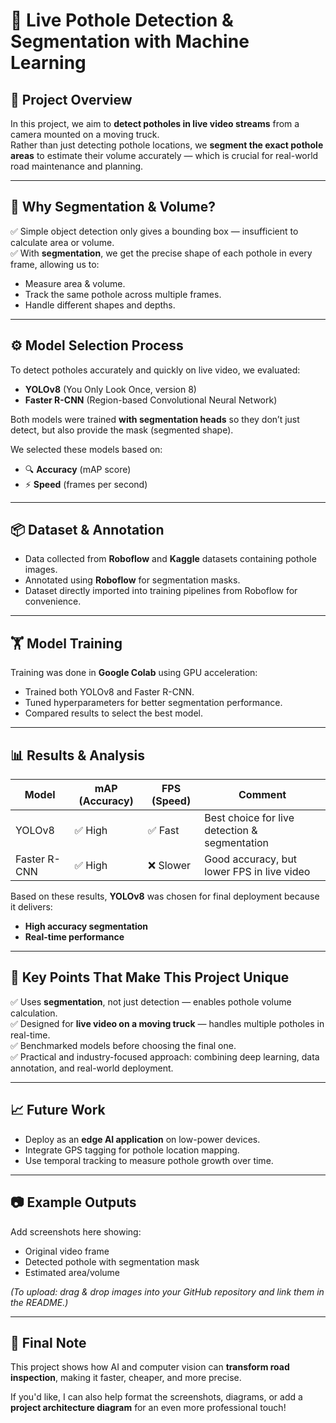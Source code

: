 # 🚀 Live Pothole Detection & Segmentation with Machine Learning

## 📌 Project Overview
In this project, we aim to **detect potholes in live video streams** from a camera mounted on a moving truck.  
Rather than just detecting pothole locations, we **segment the exact pothole areas** to estimate their volume accurately — which is crucial for real-world road maintenance and planning.

---

## 🧠 Why Segmentation & Volume?
✅ Simple object detection only gives a bounding box — insufficient to calculate area or volume.  
✅ With **segmentation**, we get the precise shape of each pothole in every frame, allowing us to:
- Measure area & volume.
- Track the same pothole across multiple frames.
- Handle different shapes and depths.

---

## ⚙️ Model Selection Process
To detect potholes accurately and quickly on live video, we evaluated:
- **YOLOv8** (You Only Look Once, version 8)  
- **Faster R-CNN** (Region-based Convolutional Neural Network)

Both models were trained **with segmentation heads** so they don’t just detect, but also provide the mask (segmented shape).

We selected these models based on:
- 🔍 **Accuracy** (mAP score)
- ⚡ **Speed** (frames per second)

---

## 📦 Dataset & Annotation
- Data collected from **Roboflow** and **Kaggle** datasets containing pothole images.
- Annotated using **Roboflow** for segmentation masks.
- Dataset directly imported into training pipelines from Roboflow for convenience.

---

## 🏋️ Model Training
Training was done in **Google Colab** using GPU acceleration:
- Trained both YOLOv8 and Faster R-CNN.
- Tuned hyperparameters for better segmentation performance.
- Compared results to select the best model.

---

## 📊 Results & Analysis
| Model        | mAP (Accuracy) | FPS (Speed) | Comment                                         |
| ------------ | -------------- | ----------- | ----------------------------------------------- |
| YOLOv8       | ✅ High        | ✅ Fast     | Best choice for live detection & segmentation  |
| Faster R-CNN | ✅ High        | ❌ Slower   | Good accuracy, but lower FPS in live video     |

Based on these results, **YOLOv8** was chosen for final deployment because it delivers:
- **High accuracy segmentation**
- **Real-time performance**

---

## 🧩 Key Points That Make This Project Unique
✅ Uses **segmentation**, not just detection — enables pothole volume calculation.  
✅ Designed for **live video on a moving truck** — handles multiple potholes in real-time.  
✅ Benchmarked models before choosing the final one.  
✅ Practical and industry-focused approach: combining deep learning, data annotation, and real-world deployment.

---

## 📈 Future Work
- Deploy as an **edge AI application** on low-power devices.
- Integrate GPS tagging for pothole location mapping.
- Use temporal tracking to measure pothole growth over time.

---

## 📷 Example Outputs
Add screenshots here showing:
- Original video frame
- Detected pothole with segmentation mask
- Estimated area/volume

*(To upload: drag & drop images into your GitHub repository and link them in the README.)*

---

## 🙌 Final Note
This project shows how AI and computer vision can **transform road inspection**, making it faster, cheaper, and more precise.

If you'd like, I can also help format the screenshots, diagrams, or add a **project architecture diagram** for an even more professional touch!
